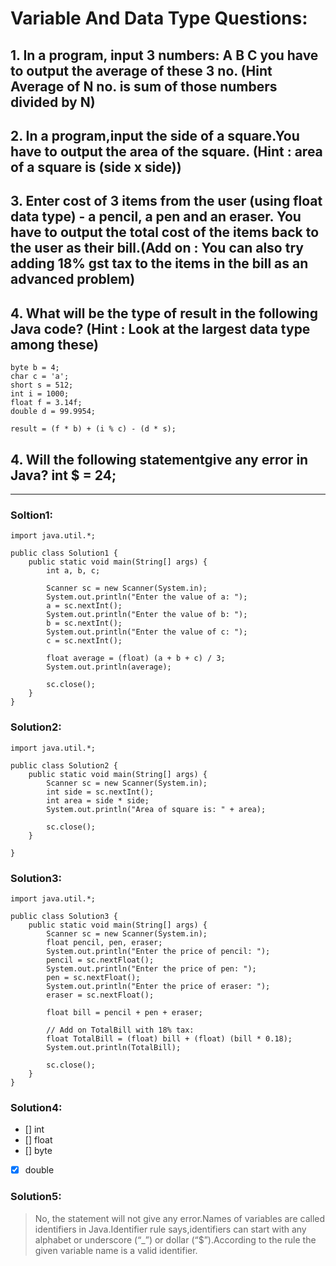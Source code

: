 # Variable And Data Type Questions:

## 1. In a program, input 3 numbers: A B C you have to output the average of these 3 no. (Hint Average of N no. is sum of those numbers divided by N)

## 2. In a program,input the side of a square.You have to output the area of the square. (Hint : area of a square is (side x side))

## 3. Enter cost of 3 items from the user (using float data type) - a pencil, a pen and an eraser. You have to output the total cost of the items back to the user as their bill.(Add on : You can also try adding 18% gst tax to the items in the bill as an advanced problem)

## 4. What will be the type of result in the following Java code? (Hint : Look at the largest data type among these)

```
byte b = 4;
char c = 'a';
short s = 512;
int i = 1000;
float f = 3.14f;
double d = 99.9954;

result = (f * b) + (i % c) - (d * s);
```

## 4. Will the following statementgive any error in Java? int $ = 24;

---

### **Soltion1:**

```
import java.util.*;

public class Solution1 {
    public static void main(String[] args) {
        int a, b, c;

        Scanner sc = new Scanner(System.in);
        System.out.println("Enter the value of a: ");
        a = sc.nextInt();
        System.out.println("Enter the value of b: ");
        b = sc.nextInt();
        System.out.println("Enter the value of c: ");
        c = sc.nextInt();

        float average = (float) (a + b + c) / 3;
        System.out.println(average);

        sc.close();
    }
}
```

### **Solution2:**

```
import java.util.*;

public class Solution2 {
    public static void main(String[] args) {
        Scanner sc = new Scanner(System.in);
        int side = sc.nextInt();
        int area = side * side;
        System.out.println("Area of square is: " + area);

        sc.close();
    }

}
```

### **Solution3:**

```
import java.util.*;

public class Solution3 {
    public static void main(String[] args) {
        Scanner sc = new Scanner(System.in);
        float pencil, pen, eraser;
        System.out.println("Enter the price of pencil: ");
        pencil = sc.nextFloat();
        System.out.println("Enter the price of pen: ");
        pen = sc.nextFloat();
        System.out.println("Enter the price of eraser: ");
        eraser = sc.nextFloat();

        float bill = pencil + pen + eraser;

        // Add on TotalBill with 18% tax:
        float TotalBill = (float) bill + (float) (bill * 0.18);
        System.out.println(TotalBill);

        sc.close();
    }
}
```

### **Solution4:**

- [] int
- [] float
- [] byte
- [x] double

### **Solution5:**

> No, the statement will not give any error.Names of variables are called identifiers in Java.Identifier rule says,identifiers can start with any alphabet or underscore (“\_”) or dollar (“$”).According to the rule the given variable name is a valid identifier.
